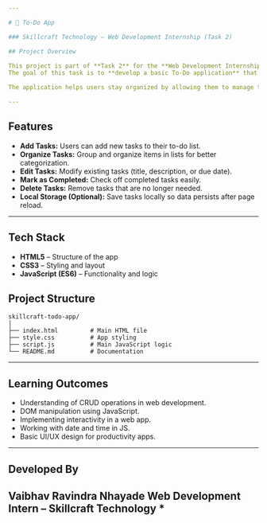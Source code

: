 ```yaml
---

# 📝 To-Do App

### Skillcraft Technology – Web Development Internship (Task 2)

## Project Overview

This project is part of **Task 2** for the **Web Development Internship at Skillcraft Technology**.
The goal of this task is to **develop a basic To-Do application** that enables users to add and maintain tasks efficiently.

The application helps users stay organized by allowing them to manage their daily activities through an interactive and easy-to-use interface.

---
```


## Features

*  **Add Tasks:** Users can add new tasks to their to-do list.
*  **Organize Tasks:** Group and organize items in lists for better categorization.
*  **Edit Tasks:** Modify existing tasks (title, description, or due date).
*  **Mark as Completed:** Check off completed tasks easily.
*  **Delete Tasks:** Remove tasks that are no longer needed.
*  **Local Storage (Optional):** Save tasks locally so data persists after page reload.

---

## Tech Stack

* **HTML5** – Structure of the app
* **CSS3** – Styling and layout
* **JavaScript (ES6)** – Functionality and logic


## Project Structure

```
skillcraft-todo-app/
│
├── index.html         # Main HTML file
├── style.css          # App styling
├── script.js          # Main JavaScript logic
└── README.md          # Documentation
```

---

## Learning Outcomes

* Understanding of CRUD operations in web development.
* DOM manipulation using JavaScript.
* Implementing interactivity in a web app.
* Working with date and time in JS.
* Basic UI/UX design for productivity apps.

---

## Developed By

**Vaibhav Ravindra Nhayade**
Web Development Intern – Skillcraft Technology
*
---
